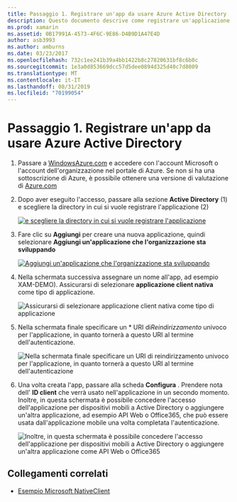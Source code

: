 ```yaml
---
title: Passaggio 1. Registrare un'app da usare Azure Active Directory
description: Questo documento descrive come registrare un'applicazione Azure con Azure Active Directory in modo che sia possibile accedervi in modo sicuro dai client mobili.
ms.prod: xamarin
ms.assetid: 0B17991A-4573-4F6C-9E86-D4B9D1A47E4D
author: asb3993
ms.author: amburns
ms.date: 03/23/2017
ms.openlocfilehash: 732c1ee241b39a4bb1422b8c27820631bf8c6b0c
ms.sourcegitcommit: 1e3a0d853669dcc57d5dee0894d325d40c7d8009
ms.translationtype: MT
ms.contentlocale: it-IT
ms.lasthandoff: 08/31/2019
ms.locfileid: "70199054"
---
```

# <a name="step-1-register-an-app-to-use-azure-active-directory"></a>Passaggio 1. Registrare un'app da usare Azure Active Directory

1. Passare a [WindowsAzure.com](https://manage.windowsazure.com) e accedere con l'account Microsoft o l'account dell'organizzazione nel portale di Azure. Se non si ha una sottoscrizione di Azure, è possibile ottenere una versione di valutazione di [Azure.com](https://www.azure.com)

2. Dopo aver eseguito l'accesso, passare alla sezione **Active Directory** (1) e scegliere la directory in cui si vuole registrare l'applicazione (2)

   [![](register-images/01.-active-directory-in-azure-portal-sml.jpg "e scegliere la directory in cui si vuole registrare l'applicazione")](register-images/01.-active-directory-in-azure-portal.jpg#lightbox)

3. Fare clic su **Aggiungi** per creare una nuova applicazione, quindi selezionare **Aggiungi un'applicazione che l'organizzazione sta sviluppando**

   [![](register-images/02.-add-new-application-sml.jpg "Aggiungi un'applicazione che l'organizzazione sta sviluppando")](register-images/02.-add-new-application.jpg#lightbox)

4. Nella schermata successiva assegnare un nome all'app, ad esempio XAM-DEMO).
   Assicurarsi di selezionare **applicazione client nativa** come tipo di applicazione.

   ![](register-images/03.-app-name.jpg "Assicurarsi di selezionare applicazione client nativa come tipo di applicazione")

5. Nella schermata finale specificare un * URI di*Reindirizzamento* univoco per l'applicazione, in quanto tornerà a questo URI al termine dell'autenticazione.

   ![](register-images/04.-app-redirect.jpg "Nella schermata finale specificare un URI di reindirizzamento univoco per l'applicazione, in quanto tornerà a questo URI al termine dell'autenticazione")

6. Una volta creata l'app, passare alla scheda **Configura** . Prendere nota dell' **ID client** che verrà usato nell'applicazione in un secondo momento. Inoltre, in questa schermata è possibile concedere l'accesso dell'applicazione per dispositivi mobili a Active Directory o aggiungere un'altra applicazione, ad esempio API Web o Office365, che può essere usata dall'applicazione mobile una volta completata l'autenticazione.

   ![](register-images/05.-configure.jpg "Inoltre, in questa schermata è possibile concedere l'accesso dell'applicazione per dispositivi mobili a Active Directory o aggiungere un'altra applicazione come API Web o Office365")



## <a name="related-links"></a>Collegamenti correlati

- [Esempio Microsoft NativeClient](https://github.com/AzureADSamples/NativeClient-MultiTarget-DotNet)
